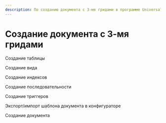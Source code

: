 ```yaml
---
description: По созданию документа с 3-мя гридами в программе Universal Accounting.
---
```


# Создание документа с 3-мя гридами

Создание таблицы

Создание вида

Создание индексов

Создание последовательности

Создание триггеров

Экспорт/импорт шаблона документа в конфигураторе

Создание документа 


